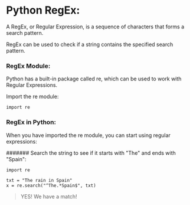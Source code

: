 # Python RegEx:

A RegEx, or Regular Expression, is a sequence of characters that forms a search pattern.

RegEx can be used to check if a string contains the specified search pattern.

### RegEx Module:

Python has a built-in package called re, which can be used to work with Regular Expressions.

Import the re module:

```
import re
```

### RegEx in Python: 

When you have imported the re module, you can start using regular expressions:

####### Search the string to see if it starts with "The" and ends with "Spain":

```
import re

txt = "The rain in Spain"
x = re.search("^The.*Spain$", txt)
```
> YES! We have a match!
